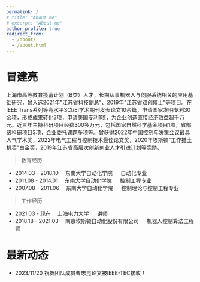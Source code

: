 ```yaml
---
permalink: /
# title: "About me"
# excerpt: "About me"
author_profile: true
redirect_from: 
  - /about/
  - /about.html
---
```

<!--permalink: /: 设置页面的永久链接为根目录。
title: "About me": 设置页面的标题为"About me"。
excerpt: "About me": 设置页面的摘要为"About me"。
author_profile: true: 显示作者的个人资料。
redirect_from:: 设置重定向链接，将其他链接指向该页面。-->

# 冒建亮

上海市高等教育揽蓄计划（B类）人才，长期从事机器人与伺服系统相关的应用基础研究，曾入选2021年"江苏省科技副总"、2019年"江苏省双创博士"等项目。在IEEE Trans系列等高水平SCI/EI学术期刊发表论文10余篇，申请国家发明专利30余项，形成成果转化3项，申请美国专利1项，为企业创造直接经济效益超千万元。近三年主持科研项目经费300多万元，包括国家自然科学基金项目1项，省部级科研项目3项，企业委托课题多项等。曾获得2022年中国控制与决策会议最具人气学术奖，2022年电气工程与控制技术最佳论文奖，2020年埃斯顿"工作推土机奖"白金奖，2019年江苏省高层次创新创业人才引进计划等奖励。

> 教育经历

- 2014.03 - 2018.10      &emsp;东南大学自动化学院  &emsp; 自动化专业
- 2011.08 - 2014.01      &emsp;东南大学自动化学院  &emsp; 控制工程专业
- 2007.08 - 2011.06      &emsp;东南大学自动化学院  &emsp; 控制理论与控制工程专业

> 工作经历

- 2021.03 - 现在         &emsp;上海电力大学                   &emsp; 讲师
- 2018.18 - 2021.03      &emsp;南京埃斯顿自动化股份有限公司   &emsp; 机器人控制算法工程师

<!-- 
## 承担项目

1. 国家自然科学基金青年项目：不确定性环境下的机械臂约束视觉伺服控制研究，2023.01-2025.12，30万元；
2. 上海市外国专家项目：基于抗干扰预测控制的新能源汽车永磁同步电机宽速域调节策略研究，2023.01-2023.12.31，15万元;
3. 教育部春晖计划合作科研项目：面向电力机器人的智能控制技术研究与应用，2023.05-2025.05，1万元；
4. 江苏省产学研合作项目：高性能低压无刷直流电机驱控一体关键技术研发，2021.05-2023.05，48万元；
5. 企业横向课题：智能焊接机器人视觉伺服与运动控制系统研发，2022.11-2023.05，70万；
6. 企业横向课题：远程协作智能运维机器人交互控制算法研究，2022.03-2023.08，30万元；
7. 企业横向课题：食品机械智能装备控制系统研发，2022.03-2025.02，100万元；
8. 企业横向课题：电力智能仓库信息化管理系统技术开发，2022.07-2023.11，30万元；
9. 企业横向课题：管道爬壁机器人控制技术研究，2022.03-2022.12，18万元；
10. 教育部重点实验室开放课题：基于复合抗干扰的机器人动力学控制方法研究，2022.05-2024.05，3万元。

## 受理发明专利

1. 一种机器人关节模组分散式优化学习控制方法及系统，2022-11-18，CN202211445280.8；
2. 一种基于非递归优化的永磁同步电机转速控制方法和系统，2022-04-28，CN202210471519.2；
3. 一种力位混合的伺服步进闭环控制方法和系统，2022-05-17，CN202210540777.1；
4. 一种爬壁机器人在管道运维中的轨迹规划和跟踪方法，2022-07-12，CN202210817315.X；
5. 一种永磁同步电机转子位置估计方法、系统及装置，2022-11-11，CN202211409469.1；
6. 一种储能设备热失控预警方法及系统，2023-04-23，CN202310443099.1；
7. 一种储能设备运维解决方案生成方法、系统及存储介质，2023-04-23，CN202310441214.1；
8. 一种电源侧储能设备故障诊断方法及系统，2023-04-21，CN202310433822.8；
9. 一种面向电力机器人倒闸的遥操作力反馈控制方法及系统，2023-06-14，CN202310709320.3；
10. 一种用于低速域下的永磁同步电机转子位置估计方法，2023-05-16，CN202310553406.1.
11. 一种永磁同步电机无位置传感器自抗扰速度控制方法,2023-09-20,CN202311211968.4.

## 授权发明专利

1. 一种永磁无刷直流电机转速波动抑制方法，2023-10-20，ZL202110788424.9；
2. 一种无力/力矩传感器机械臂软浮动控制方法，2022-03-04，ZL202011515806.6；
3. 一种光电跟踪系统视觉测量时滞补偿办法，2021-09-10，ZL201910361221.4；
4. 一种复合式液压双缸同步控制方法，2020-06-12，ZL201910670327.2；
5. 一种无编码传感两轴惯性稳定平台的高精度控制方法，2020-11-06，ZL201710981675.2；
6. 一种图文视频混合显示驱动器的实现方法，2016-01-13，ZL201310460436.4；
7. 一种可调式矿用本安电源保护电路，2016-01-01，ZL201410139484.8.

## 获得软件著作权

1. 可视化管道运维机器人远程操控软件V1.0，2022.10.11，登记号：2022SR1396486；
2. 基于协同控制的移动机器人定位抓取软件V1.0，2022.10.11，登记号：2022SR1396487;
3. 电力焊接机器人可视化操作软件V1.0，2022.10.11，登记号：2022SR1396498；
4. 基于笛卡尔坐标的六轴机械臂运动学分析软件V1.0，2022.10.11，登记号：2022SR1396499；
5. 面向储能电站的运维人员管理软件V1.0，2023.03.05，登记号：2023SR0582271；
6. 数字孪生储能电站数字监控平台V1.0，2023.03.05，登记号：2023SR0582272. -->

最新动态
==========

- 2023/11/20 祝贺团队成员曹忠昆论文被IEEE-TEC接收！
